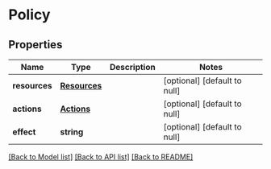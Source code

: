 # Policy

## Properties
Name | Type | Description | Notes
------------ | ------------- | ------------- | -------------
**resources** | [**Resources**](Resources.md) |  | [optional] [default to null]
**actions** | [**Actions**](Actions.md) |  | [optional] [default to null]
**effect** | **string** |  | [optional] [default to null]

[[Back to Model list]](../README.md#documentation-for-models) [[Back to API list]](../README.md#documentation-for-api-endpoints) [[Back to README]](../README.md)


